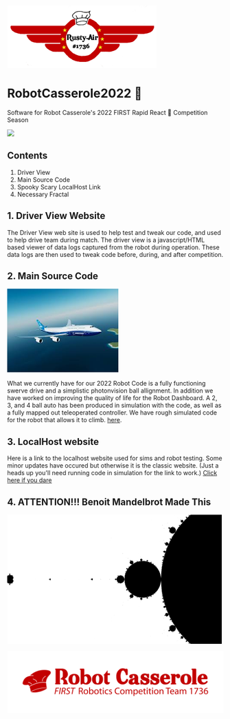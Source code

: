 ![logo](ReadMeImages/Rusty%20air.png)

# RobotCasserole2022 🍲
Software for Robot Casserole's 2022 FIRST Rapid React 🔋 Competition Season

[![](https://github.com/RobotCasserole1736/RobotCasserole2022/workflows/Build/badge.svg)](https://github.com/RobotCasserole1736/RobotCasserole2022/actions)

## Contents
1. Driver View
2. Main Source Code
3. Spooky Scary LocalHost Link
4. Necessary Fractal

## 1. Driver View Website
  The Driver View web site is used to help test and tweak our code, and used to help drive team during match. The driver view is a javascript/HTML based viewer of data logs captured from the robot during operation. These data logs are then used to tweak code before, during, and after competition. 

## 2. Main Source Code
![Boeing plane](ReadMeImages/Boeing%20plane.jfif)
  
  What we currently have for our 2022 Robot Code is a fully functioning swerve drive and a simplistic photonvision ball allignment.  In addition we have worked on improving the quality of life for the Robot Dashboard.  A 2, 3, and 4 ball auto has been produced in simulation with the code, as well as a fully mapped out teleoperated controller.  We have rough simulated code for the robot that allows it to climb.
   [here](https://github.com/RobotCasserole1736/RobotCasserole2022/tree/main/RobotCode).
  
## 3. LocalHost website 
  Here is a link to the localhost website used for sims and robot testing.  Some minor updates have occured but otherwise it is the classic website.
  (Just a heads up you'll need running code in simulation for the link to work.)
  [Click here if you dare](http://localhost:5805/)

## 4. ATTENTION!!! Benoit Mandelbrot Made This
  ![FractyTime](ReadMeImages/kjsadfjklfdsljkdsfajlkdsafjkldfsajkljlkdsaflkjdsfajlkdsfajlkdsafjlk.gif) 


![logo](ReadMeImages/RC-RedTextandTag.png)
